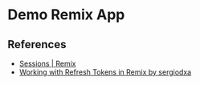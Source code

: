 # Demo Remix App

## References

- [Sessions | Remix](https://remix.run/docs/en/main/utils/sessions)
- [Working with Refresh Tokens in Remix by sergiodxa](https://sergiodxa.com/articles/working-with-refresh-tokens-in-remix)
